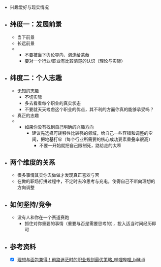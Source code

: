 - 兴趣爱好与现实情况
- ## 纬度一：发展前景
	- 当下前景
	- 长远前景
	-  * 不要被当下舆论导向、泡沫给蒙蔽
		- 要对一个行业/职业有比较清楚的认识（理论与实际）
- ## 纬度二：个人志趣 
	- 无知的志趣
		- 不切实际
		- 多去看看每个职业的真实状态
		- 不要就天天考虑这个职业的优点，其不利的方面你真的能够承受吗？
	- 真正的志趣
	- * 如果你没有找到自己明确的兴趣方向
		- 建议先选择可转移性比较强的领域，给自己一些容错和调整的空间，把地基打牢（每个行业所需要的核心成功要素重叠率很高）
			- 不要一开始就把自己限制死，路给走的太窄
- ## 两个维度的关系
	- 很多事情其实你去做做才发现真正喜欢与否
	- 在做的职场打拼过程中，不定时去冷思考与充电，使得自己不断向理想的方向调整 
- ## 如何坚持/竞争
	- 没有人和你在一个赛道赛跑
		- 抓住对你重要的事情（重要与否是需要思考的），投入适当时间经历即可
- ## 参考资料
	- [x] [理想与面包兼得！前路迷茫时的职业规划最优策略_哔哩哔哩_bilibili](https://www.bilibili.com/video/BV1MF411t7pE/?spm_id_from=333.337.search-card.all.click&vd_source=025a435f75f64171dd9cd96896be80a4)